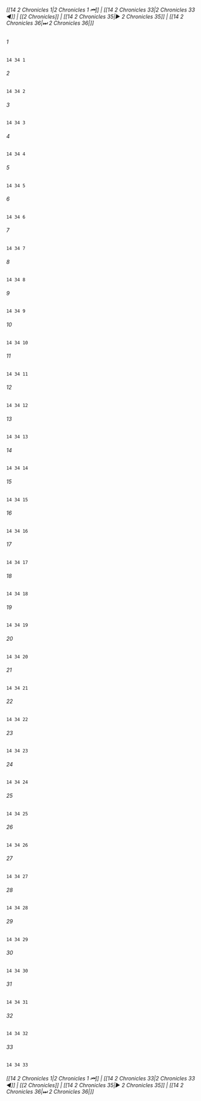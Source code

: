 
###### [[14 2 Chronicles 1|2 Chronicles 1 ⏮]] | [[14 2 Chronicles 33|2 Chronicles 33 ◀]] | [[2 Chronicles]] | [[14 2 Chronicles 35|▶ 2 Chronicles 35]] | [[14 2 Chronicles 36|⏭ 2 Chronicles 36|]]

###### 1
``` verse
14 34 1 
```
###### 2
``` verse
14 34 2 
```
###### 3
``` verse
14 34 3 
```
###### 4
``` verse
14 34 4 
```
###### 5
``` verse
14 34 5 
```
###### 6
``` verse
14 34 6 
```
###### 7
``` verse
14 34 7 
```
###### 8
``` verse
14 34 8 
```
###### 9
``` verse
14 34 9 
```
###### 10
``` verse
14 34 10 
```
###### 11
``` verse
14 34 11 
```
###### 12
``` verse
14 34 12 
```
###### 13
``` verse
14 34 13 
```
###### 14
``` verse
14 34 14 
```
###### 15
``` verse
14 34 15 
```
###### 16
``` verse
14 34 16 
```
###### 17
``` verse
14 34 17 
```
###### 18
``` verse
14 34 18 
```
###### 19
``` verse
14 34 19 
```
###### 20
``` verse
14 34 20 
```
###### 21
``` verse
14 34 21 
```
###### 22
``` verse
14 34 22 
```
###### 23
``` verse
14 34 23 
```
###### 24
``` verse
14 34 24 
```
###### 25
``` verse
14 34 25 
```
###### 26
``` verse
14 34 26 
```
###### 27
``` verse
14 34 27 
```
###### 28
``` verse
14 34 28 
```
###### 29
``` verse
14 34 29 
```
###### 30
``` verse
14 34 30 
```
###### 31
``` verse
14 34 31 
```
###### 32
``` verse
14 34 32 
```
###### 33
``` verse
14 34 33 
```

###### [[14 2 Chronicles 1|2 Chronicles 1 ⏮]] | [[14 2 Chronicles 33|2 Chronicles 33 ◀]] | [[2 Chronicles]] | [[14 2 Chronicles 35|▶ 2 Chronicles 35]] | [[14 2 Chronicles 36|⏭ 2 Chronicles 36|]]

